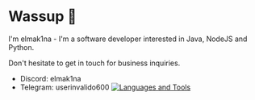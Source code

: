 # Wassup 👋
I'm elmak1na - I'm a software developer interested in Java, NodeJS and Python.

Don't hesitate to get in touch for business inquiries.
- Discord: elmak1na
- Telegram: userinvalido600
[![Languages and Tools](https://skillicons.dev/icons?i=java,kotlin,c,php,html,css,net,redis,mongo,mysql,maven,idea,ps,py)](https://skillicons.dev)
